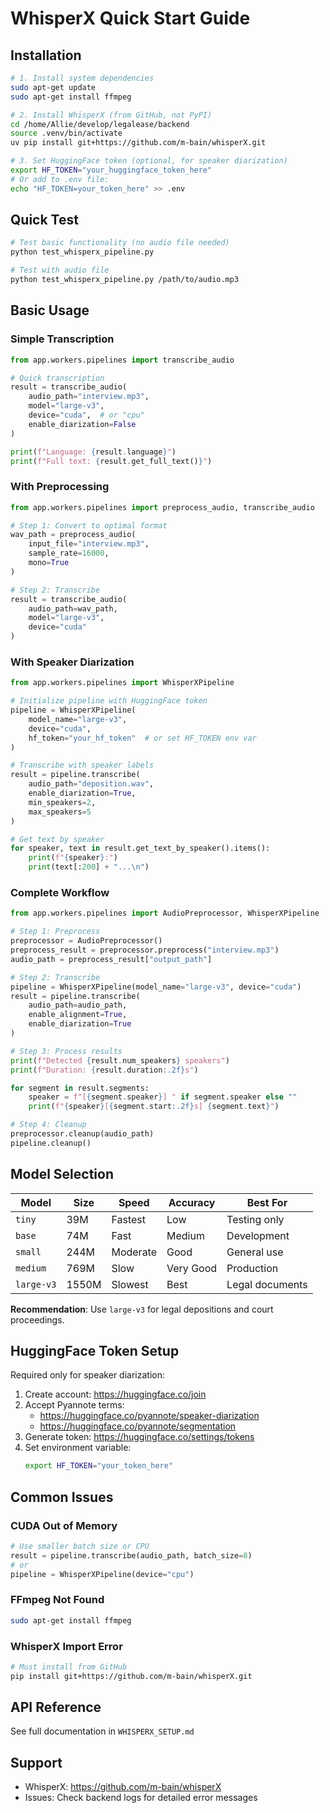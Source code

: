 # WhisperX Quick Start Guide

## Installation

```bash
# 1. Install system dependencies
sudo apt-get update
sudo apt-get install ffmpeg

# 2. Install WhisperX (from GitHub, not PyPI)
cd /home/Allie/develop/legalease/backend
source .venv/bin/activate
uv pip install git+https://github.com/m-bain/whisperX.git

# 3. Set HuggingFace token (optional, for speaker diarization)
export HF_TOKEN="your_huggingface_token_here"
# Or add to .env file:
echo "HF_TOKEN=your_token_here" >> .env
```

## Quick Test

```bash
# Test basic functionality (no audio file needed)
python test_whisperx_pipeline.py

# Test with audio file
python test_whisperx_pipeline.py /path/to/audio.mp3
```

## Basic Usage

### Simple Transcription

```python
from app.workers.pipelines import transcribe_audio

# Quick transcription
result = transcribe_audio(
    audio_path="interview.mp3",
    model="large-v3",
    device="cuda",  # or "cpu"
    enable_diarization=False
)

print(f"Language: {result.language}")
print(f"Full text: {result.get_full_text()}")
```

### With Preprocessing

```python
from app.workers.pipelines import preprocess_audio, transcribe_audio

# Step 1: Convert to optimal format
wav_path = preprocess_audio(
    input_file="interview.mp3",
    sample_rate=16000,
    mono=True
)

# Step 2: Transcribe
result = transcribe_audio(
    audio_path=wav_path,
    model="large-v3",
    device="cuda"
)
```

### With Speaker Diarization

```python
from app.workers.pipelines import WhisperXPipeline

# Initialize pipeline with HuggingFace token
pipeline = WhisperXPipeline(
    model_name="large-v3",
    device="cuda",
    hf_token="your_hf_token"  # or set HF_TOKEN env var
)

# Transcribe with speaker labels
result = pipeline.transcribe(
    audio_path="deposition.wav",
    enable_diarization=True,
    min_speakers=2,
    max_speakers=5
)

# Get text by speaker
for speaker, text in result.get_text_by_speaker().items():
    print(f"{speaker}:")
    print(text[:200] + "...\n")
```

### Complete Workflow

```python
from app.workers.pipelines import AudioPreprocessor, WhisperXPipeline

# Step 1: Preprocess
preprocessor = AudioPreprocessor()
preprocess_result = preprocessor.preprocess("interview.mp3")
audio_path = preprocess_result["output_path"]

# Step 2: Transcribe
pipeline = WhisperXPipeline(model_name="large-v3", device="cuda")
result = pipeline.transcribe(
    audio_path=audio_path,
    enable_alignment=True,
    enable_diarization=True
)

# Step 3: Process results
print(f"Detected {result.num_speakers} speakers")
print(f"Duration: {result.duration:.2f}s")

for segment in result.segments:
    speaker = f"[{segment.speaker}] " if segment.speaker else ""
    print(f"{speaker}[{segment.start:.2f}s] {segment.text}")

# Step 4: Cleanup
preprocessor.cleanup(audio_path)
pipeline.cleanup()
```

## Model Selection

| Model | Size | Speed | Accuracy | Best For |
|-------|------|-------|----------|----------|
| `tiny` | 39M | Fastest | Low | Testing only |
| `base` | 74M | Fast | Medium | Development |
| `small` | 244M | Moderate | Good | General use |
| `medium` | 769M | Slow | Very Good | Production |
| `large-v3` | 1550M | Slowest | Best | Legal documents |

**Recommendation**: Use `large-v3` for legal depositions and court proceedings.

## HuggingFace Token Setup

Required only for speaker diarization:

1. Create account: https://huggingface.co/join
2. Accept Pyannote terms:
   - https://huggingface.co/pyannote/speaker-diarization
   - https://huggingface.co/pyannote/segmentation
3. Generate token: https://huggingface.co/settings/tokens
4. Set environment variable:
   ```bash
   export HF_TOKEN="your_token_here"
   ```

## Common Issues

### CUDA Out of Memory
```python
# Use smaller batch size or CPU
result = pipeline.transcribe(audio_path, batch_size=8)
# or
pipeline = WhisperXPipeline(device="cpu")
```

### FFmpeg Not Found
```bash
sudo apt-get install ffmpeg
```

### WhisperX Import Error
```bash
# Must install from GitHub
pip install git+https://github.com/m-bain/whisperX.git
```

## API Reference

See full documentation in `WHISPERX_SETUP.md`

## Support

- WhisperX: https://github.com/m-bain/whisperX
- Issues: Check backend logs for detailed error messages
